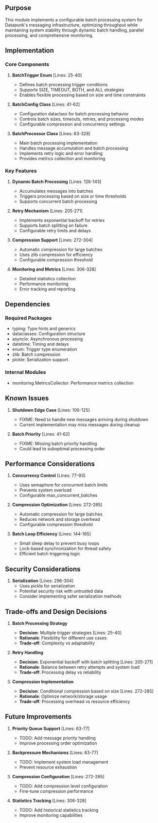 ## Purpose

This module implements a configurable batch processing system for Datapunk's messaging infrastructure, optimizing throughput while maintaining system stability through dynamic batch handling, parallel processing, and comprehensive monitoring.

## Implementation

### Core Components

1. **BatchTrigger Enum** [Lines: 25-40]

   - Defines batch processing trigger conditions
   - Supports SIZE, TIMEOUT, BOTH, and ALL strategies
   - Enables flexible processing based on size and time constraints

2. **BatchConfig Class** [Lines: 41-62]

   - Configuration dataclass for batch processing behavior
   - Controls batch sizes, timeouts, retries, and processing modes
   - Configurable compression and concurrency settings

3. **BatchProcessor Class** [Lines: 63-328]
   - Main batch processing implementation
   - Handles message accumulation and batch processing
   - Implements retry logic and error handling
   - Provides metrics collection and monitoring

### Key Features

1. **Dynamic Batch Processing** [Lines: 126-143]

   - Accumulates messages into batches
   - Triggers processing based on size or time thresholds
   - Supports concurrent batch processing

2. **Retry Mechanism** [Lines: 205-271]

   - Implements exponential backoff for retries
   - Supports batch splitting on failure
   - Configurable retry limits and delays

3. **Compression Support** [Lines: 272-304]

   - Automatic compression for large batches
   - Uses zlib compression for efficiency
   - Configurable compression threshold

4. **Monitoring and Metrics** [Lines: 306-328]
   - Detailed statistics collection
   - Performance monitoring
   - Error tracking and reporting

## Dependencies

### Required Packages

- typing: Type hints and generics
- dataclasses: Configuration structure
- asyncio: Asynchronous processing
- datetime: Timing and delays
- enum: Trigger type enumeration
- zlib: Batch compression
- pickle: Serialization support

### Internal Modules

- monitoring.MetricsCollector: Performance metrics collection

## Known Issues

1. **Shutdown Edge Case** [Lines: 106-125]

   - FIXME: Need to handle new messages arriving during shutdown
   - Current implementation may miss messages during cleanup

2. **Batch Priority** [Lines: 41-62]
   - FIXME: Missing batch priority handling
   - Could lead to suboptimal processing order

## Performance Considerations

1. **Concurrency Control** [Lines: 77-93]

   - Uses semaphore for concurrent batch limits
   - Prevents system overload
   - Configurable max_concurrent_batches

2. **Compression Optimization** [Lines: 272-285]

   - Automatic compression for large batches
   - Reduces network and storage overhead
   - Configurable compression threshold

3. **Batch Loop Efficiency** [Lines: 144-165]
   - Small sleep delay to prevent busy loops
   - Lock-based synchronization for thread safety
   - Efficient batch triggering logic

## Security Considerations

1. **Serialization** [Lines: 296-304]
   - Uses pickle for serialization
   - Potential security risk with untrusted data
   - Consider implementing safer serialization methods

## Trade-offs and Design Decisions

1. **Batch Processing Strategy**

   - **Decision**: Multiple trigger strategies [Lines: 25-40]
   - **Rationale**: Flexibility for different use cases
   - **Trade-off**: Complexity vs adaptability

2. **Retry Handling**

   - **Decision**: Exponential backoff with batch splitting [Lines: 205-271]
   - **Rationale**: Balance between retry attempts and system load
   - **Trade-off**: Processing delay vs reliability

3. **Compression Implementation**
   - **Decision**: Conditional compression based on size [Lines: 272-285]
   - **Rationale**: Optimize network/storage usage
   - **Trade-off**: Processing overhead vs resource efficiency

## Future Improvements

1. **Priority Queue Support** [Lines: 63-77]

   - TODO: Add message priority handling
   - Improve processing order optimization

2. **Backpressure Mechanisms** [Lines: 63-77]

   - TODO: Implement system load management
   - Prevent resource exhaustion

3. **Compression Configuration** [Lines: 272-285]

   - TODO: Add compression level configuration
   - Fine-tune compression performance

4. **Statistics Tracking** [Lines: 306-328]
   - TODO: Add historical statistics tracking
   - Improve monitoring capabilities
